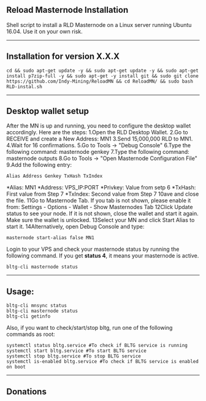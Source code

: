 ## Reload Masternode Installation
Shell script to install a RLD Masternode on a Linux server running Ubuntu 16.04. Use it on your own risk.

***

## Installation for version X.X.X
```
cd && sudo apt-get update -y && sudo apt-get update -y && sudo apt-get install p7zip-full -y && sudo apt-get -y install git && sudo git clone https://github.com/Indy-Mining/ReloadMN && cd ReloadMN/ && sudo bash RLD-instal.sh
```
***

## Desktop wallet setup

After the MN is up and running, you need to configure the desktop wallet accordingly. Here are the steps:
1.Open the RLD Desktop Wallet.
2.Go to RECEIVE and create a New Address: MN1
3.Send 15,000,000 RLD to MN1.
4.Wait for 16 confirmations.
5.Go to Tools -> "Debug Console"
6.Type the following command: masternode genkey
7.Type the following command: masternode outputs
8.Go to Tools -> "Open Masternode Configuration File"
9.Add the following entry:
```
Alias Address Genkey TxHash TxIndex
```
*Alias: MN1
*Address: VPS_IP:PORT
*Privkey: Value from setp 6
*TxHash: First value from Step 7
*TxIndex: Second value from Step 7
10ave and close the file.
11Go to Masternode Tab. If you tab is not shown, please enable it from: Settings - Options - Wallet - Show Masternodes Tab
12Click Update status to see your node. If it is not shown, close the wallet and start it again. Make sure the wallet is unlocked.
13Select your MN and click Start Alias to start it.
14Alternatively, open Debug Console and type:
```
masternode start-alias false MN1
```
Login to your VPS and check your masternode status by running the following command. If you get **status 4**, it means your masternode is active.
```
bltg-cli masternode status
```
***

## Usage:
```
bltg-cli mnsync status
bltg-cli masternode status  
bltg-cli getinfo
```
Also, if you want to check/start/stop bltg, run one of the following commands as root:
```
systemctl status bltg.service #To check if BLTG service is running  
systemctl start bltg.service #To start BLTG service  
systemctl stop bltg.service #To stop BLTG service  
systemctl is-enabled bltg.service #To check if BLTG service is enabled on boot  
```
***

## Donations


